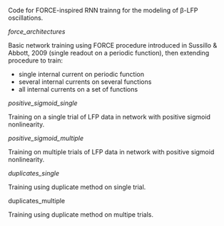Code for FORCE-inspired RNN trainng for the modeling of β-LFP oscillations.

*force_architectures*

Basic network training using FORCE procedure introduced in Sussillo & Abbott, 2009 (single readout on a periodic function), then extending procedure to train: 
- single internal current on periodic function 
- several internal currents on several functions  
- all internal currents on a set of functions 

*positive_sigmoid_single*

Training on a single trial of LFP data in network with positive sigmoid nonlinearity.

*positive_sigmoid_multiple*

Training on multiple trials of LFP data in network with positive sigmoid nonlinearity.

*duplicates_single*

Training using duplicate method on single trial.

duplicates_multiple

Training using duplicate method on multipe trials. 

